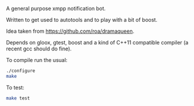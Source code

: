 A general purpose xmpp notification bot.

Written to get used to autotools and to play with a bit of boost.

Idea taken from https://github.com/roa/dramaqueen.

Depends on gloox, gtest, boost and a kind of C++11 compatible compiler (a recent gcc should do fine).

To compile run the usual:

```sh
./configure
make
```

To test:

```sh
make test
```

